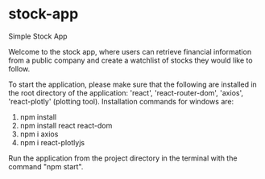 # stock-app
Simple Stock App

Welcome to the stock app, where users can retrieve financial information from a public company and create a watchlist of stocks they would like to follow. 

To start the application, please make sure that the following are installed in the root directory of the application: 'react', 'react-router-dom', 'axios', 'react-plotly' (plotting tool). Installation commands for windows are:

1. npm install
2. npm install react react-dom
3. npm i axios
4. npm i react-plotlyjs

Run the application from the project directory in the terminal with the command "npm start". 

